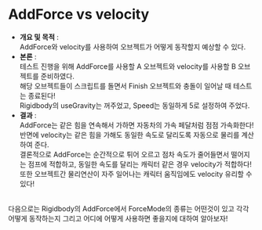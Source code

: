 # AddForce vs velocity
- <b>개요 및 목적</b> : <br>AddForce와 velocity를 사용하여 오브젝트가 어떻게 동작할지 예상할 수 있다.
- <b>본론</b> : <br>테스트 진행을 위해 AddForce를 사용할 A 오브젝트와 velocity를 사용할 B 오브젝트를 준비하였다.<br>
해당 오브젝트들이 스크립트를 돌면서 Finish 오브젝트와 충돌이 일어날 때 테스트는 종료된다!<br>
Rigidbody의 useGravity는 꺼주었고, Speed는 동일하게 5로 설정하여 주었다.<br>
- <b>결과</b> : <br>AddForce는 같은 힘을 연속해서 가하면 자동차의 가속 페달처럼 점점 가속화한다! 반면에 velocity는 같은 힘을 가해도 동일한 속도로 달리도록 자동으로 물리를 계산하여 준다.<br>결론적으로 AddForce는 순간적으로 튀어 오르고 점차 속도가 줄어들면서 떨어지는 점프에 적합하고, 동일한 속도를 달리는 캐릭터 같은 경우 velocity가 적합하다! 또한 오브젝트간 물리연산이 자주 일어나는 캐릭터 움직임에도 velocity 유리할 수 있다!
<br>
다음으로는 Rigidbody의 AddForce에서 ForceMode의 종류는 어떤것이 있고 각각 어떻게 동작하는지 그리고 어디에 어떻게 사용하면 좋을지에 대하여 알아보자!
